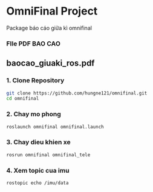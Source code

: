 # OmniFinal Project

Package báo cáo giữa kì omnifinal
### FIle PDF BAO CAO
## baocao_giuaki_ros.pdf

### 1. Clone Repository

```bash
git clone https://github.com/hungne121/omnifinal.git
cd omnifinal
```

### 2. Chay mo phong
```bash
roslaunch omnifinal omnifinal.launch
```
### 3. Chay dieu khien xe
```bash
rosrun omnifinal omnifinal_tele
```
### 4. Xem topic cua imu
```bash
rostopic echo /imu/data
```

